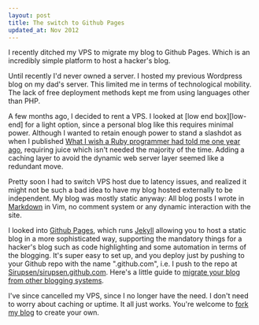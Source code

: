 ```yaml
---
layout: post
title: The switch to Github Pages
updated_at: Nov 2012
---
```


<div class="intro">I recently ditched my VPS to migrate my blog to Github
Pages. Which is an incredibly simple platform to host a hacker's blog.</div>

Until recently I'd never owned a server. I hosted my previous Wordpress blog on
my dad's server. This limited me in terms of technological mobility. The lack of
free deployment methods kept me from using languages other than PHP.

A few months ago, I decided to rent a VPS. I looked at [low end box][low-end]
for a light option, since a personal blog like this requires minimal power.
Although I wanted to retain enough power to stand a slashdot as when I published
[What I wish a Ruby programmer had told me one year ago][wish], requiring juice
which isn't needed the majority of the time. Adding a caching layer to avoid the
dynamic web server layer seemed like a redundant move.

Pretty soon I had to switch VPS host due to latency issues, and realized it
might not be such a bad idea to have my blog hosted externally to be
independent. My blog was mostly static anyway: All blog posts I wrote in
[Markdown][markdown] in Vim, no comment system or any dynamic interaction with
the site.

I looked into [Github Pages][pages], which runs [Jekyll][jekyll] allowing you to
host a static blog in a more sophisticated way, supporting the mandatory things
for a hacker's blog such as code highlighting and some automation in terms of
the blogging. It's super easy to set up, and you deploy just by pushing to your
Github repo with the name "<username>.github.com", i.e. I push to the repo at
[Sirupsen/sirupsen.github.com][source].
Here's a little guide to [migrate your blog from other blogging
systems][migrate].

I've since cancelled my VPS, since I no longer have the need. I don't need to
worry about caching or uptime. It all just works. You're welcome to [fork my
blog][source] to create your own.

[lowendbox]: http://www.lowendbox.com/
[pages]: http://pages.github.com
[jekyll]: http://github.com/mojombo/jekyll
[markdown]: http://daringfireball.net/projects/markdown/
[source]: https://github.com/Sirupsen/sirupsen.github.com
[liquid]: http://www.liquidmarkup.org/
[wish]: /what-I-wish-a-ruby-programmer-had-told-me-one-year-ago/
[migrate]: http://wiki.github.com/mojombo/jekyll/blog-migrations
